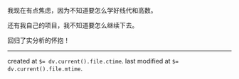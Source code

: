 我现在有点焦虑，因为不知道要怎么学好线代和高数。

还有我自己的项目，我不知道要怎么继续下去。

回归了实分析的怀抱！

---

created at `$= dv.current().file.ctime`.
last modified at `$= dv.current().file.mtime`.